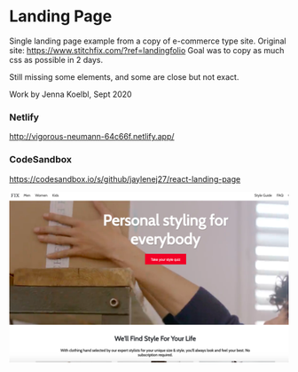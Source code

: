 # Landing Page

Single landing page example from a copy of e-commerce type site.
Original site: https://www.stitchfix.com/?ref=landingfolio
Goal was to copy as much css as possible in 2 days.

Still missing some elements, and some are close but not exact.

Work by Jenna Koelbl, Sept 2020

### Netlify

http://vigorous-neumann-64c66f.netlify.app/

### CodeSandbox

https://codesandbox.io/s/github/jaylenej27/react-landing-page

<img src="./public/landing.png" alt="screenshot of top of page">

